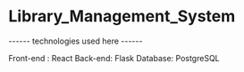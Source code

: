 # Library_Management_System

------ technologies used here ------

Front-end : React
Back-end: Flask
Database: PostgreSQL
